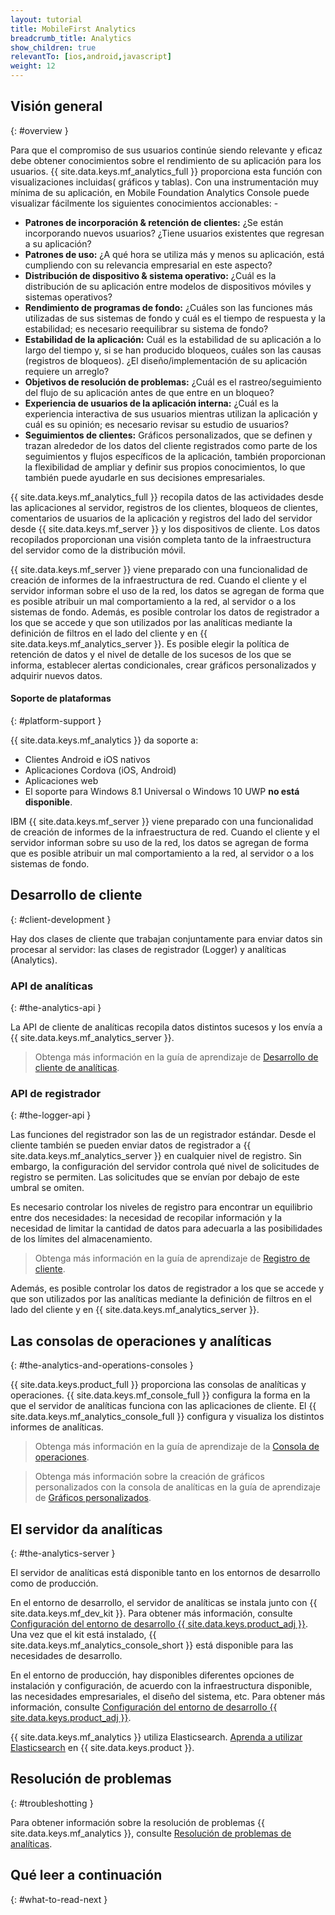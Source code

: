 ```yaml
---
layout: tutorial
title: MobileFirst Analytics
breadcrumb_title: Analytics
show_children: true
relevantTo: [ios,android,javascript]
weight: 12
---
```

<!-- NLS_CHARSET=UTF-8 -->
## Visión general
{: #overview }

Para que el compromiso de sus usuarios continúe siendo relevante y eficaz debe obtener conocimientos sobre el rendimiento de su aplicación para los usuarios. {{ site.data.keys.mf_analytics_full }} proporciona esta función con visualizaciones incluidas( gráficos y tablas). Con una instrumentación muy mínima de su aplicación, en Mobile Foundation Analytics Console puede visualizar fácilmente los siguientes conocimientos accionables: -

* **Patrones de incorporación & retención de clientes:** ¿Se están incorporando nuevos usuarios? ¿Tiene usuarios existentes que regresan a su aplicación?
* **Patrones de uso:** ¿A qué hora se utiliza más y menos su aplicación, está cumpliendo con su relevancia empresarial en este aspecto?
* **Distribución de dispositivo & sistema operativo:** ¿Cuál es la distribución de su aplicación entre modelos de dispositivos móviles y sistemas operativos?
* **Rendimiento de programas de fondo:** ¿Cuáles son las funciones más utilizadas de sus sistemas de fondo y cuál es el tiempo de respuesta y la estabilidad; es necesario reequilibrar su sistema de fondo?
* **Estabilidad de la aplicación:** Cuál es la estabilidad de su aplicación a lo largo del tiempo y, si se han producido bloqueos, cuáles son las causas (registros de bloqueos). ¿El diseño/implementación de su aplicación requiere un arreglo?
* **Objetivos de resolución de problemas:** ¿Cuál es el rastreo/seguimiento del flujo de su aplicación antes de que entre en un bloqueo? 
* **Experiencia de usuarios de la aplicación interna:** ¿Cuál es la experiencia interactiva de sus usuarios mientras utilizan la aplicación y cuál es su opinión; es necesario revisar su estudio de usuarios?
* **Seguimientos de clientes:** Gráficos personalizados, que se definen y trazan alrededor de los datos del cliente registrados como parte de los seguimientos y flujos específicos de la aplicación, también proporcionan la flexibilidad de ampliar y definir sus propios conocimientos, lo que también puede ayudarle en sus decisiones empresariales.

{{ site.data.keys.mf_analytics_full }} recopila datos de las actividades desde las aplicaciones al servidor, registros de los clientes, bloqueos de clientes, comentarios de usuarios de la aplicación y registros del lado del servidor desde {{ site.data.keys.mf_server }} y los dispositivos de cliente. Los datos recopilados proporcionan una visión completa tanto de la infraestructura del servidor como de la distribución móvil. 

{{ site.data.keys.mf_server }} viene preparado con una funcionalidad de creación de informes de la infraestructura de red. Cuando el cliente y el servidor informan sobre el uso de la red, los datos se agregan de forma que es posible atribuir un mal comportamiento a la red, al servidor o a los sistemas de fondo. Además, es posible controlar los datos de registrador a los que se accede y que son utilizados por las analíticas mediante la definición de filtros en el lado del cliente y en {{ site.data.keys.mf_analytics_server }}. Es posible elegir la política de retención de datos y el nivel de detalle de los sucesos de los que se informa, establecer alertas condicionales, crear gráficos personalizados y adquirir nuevos datos.

#### Soporte de plataformas
{: #platform-support }

{{ site.data.keys.mf_analytics }} da soporte a:

* Clientes Android e iOS nativos
* Aplicaciones Cordova (iOS, Android)
* Aplicaciones web
* El soporte para Windows 8.1 Universal o Windows 10 UWP **no está disponible**.

IBM {{ site.data.keys.mf_server }} viene preparado con una funcionalidad de creación de informes de la infraestructura de red. Cuando el cliente y el servidor informan sobre su uso de la red, los datos se agregan de forma que es posible atribuir un mal comportamiento a la red, al servidor o a los sistemas de fondo.

## Desarrollo de cliente
{: #client-development }

Hay dos clases de cliente que trabajan conjuntamente para enviar datos sin procesar al servidor: las clases de registrador (Logger) y analíticas (Analytics).

### API de analíticas
{: #the-analytics-api }

La API de cliente de analíticas recopila datos distintos sucesos y los envía a {{ site.data.keys.mf_analytics_server }}.
> Obtenga más información en la guía de aprendizaje de [Desarrollo de cliente de analíticas](analytics-api).

### API de registrador
{: #the-logger-api }

Las funciones del registrador son las de un registrador estándar. Desde el cliente también se pueden enviar datos de registrador a {{ site.data.keys.mf_analytics_server }} en cualquier nivel de registro. Sin embargo, la configuración del servidor controla qué nivel de solicitudes de registro se permiten. Las solicitudes que se envían por debajo de este umbral se omiten.

Es necesario controlar los niveles de registro para encontrar un equilibrio entre dos necesidades: la necesidad de recopilar información y la necesidad de limitar la cantidad de datos para adecuarla a las posibilidades de los límites del almacenamiento.

> Obtenga más información en la guía de aprendizaje de [Registro de cliente](../application-development/client-side-log-collection/).

Además, es posible controlar los datos de registrador a los que se accede y que son utilizados por las analíticas mediante la definición de filtros en el lado del cliente y en {{ site.data.keys.mf_analytics_server }}.

## Las consolas de operaciones y analíticas
{: #the-analytics-and-operations-consoles }

{{ site.data.keys.product_full }} proporciona las consolas de analíticas y operaciones. {{ site.data.keys.mf_console_full }} configura la forma en la que el servidor de analíticas funciona con las aplicaciones de cliente. El {{ site.data.keys.mf_analytics_console_full }} configura y visualiza los distintos informes de analíticas.

> Obtenga más información en la guía de aprendizaje de la [Consola de operaciones](console).

> Obtenga más información sobre la creación de gráficos personalizados con la consola de analíticas en la guía de aprendizaje de [Gráficos personalizados](console/custom-charts).

## El servidor da analíticas
{: #the-analytics-server }

El servidor de analíticas está disponible tanto en los entornos de desarrollo como de producción.

En el entorno de desarrollo, el servidor de analíticas se instala junto con {{ site.data.keys.mf_dev_kit }}.  Para obtener más información, consulte [Configuración del entorno de desarrollo {{ site.data.keys.product_adj }}](../installation-configuration/development/mobilefirst/). Una vez que el kit está instalado, {{ site.data.keys.mf_analytics_console_short }} está disponible para las necesidades de desarrollo.

En el entorno de producción, hay disponibles diferentes opciones de instalación y configuración, de acuerdo con la infraestructura disponible, las necesidades empresariales, el diseño del sistema, etc. Para obtener más información, consulte [Configuración del entorno de desarrollo {{ site.data.keys.product_adj }}](../installation-configuration/production/analytics/).

{{ site.data.keys.mf_analytics }} utiliza Elasticsearch. [Aprenda a utilizar Elasticsearch](elasticsearch) en {{ site.data.keys.product }}.

## Resolución de problemas
{: #troubleshotting }

Para obtener información sobre la resolución de problemas {{ site.data.keys.mf_analytics }}, consulte [Resolución de problemas de analíticas](../troubleshooting/analytics/).

## Qué leer a continuación
{: #what-to-read-next }
